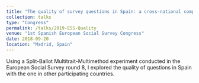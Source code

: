 ```yaml
---
title: "The quality of survey questions in Spain: a cross-national comparison"
collection: talks
type: "Congress"
permalink: /talks/2019-ESS-Quality
venue: "1st Spanish European Social Survey Congress"
date: 2018-09-20
location: "Madrid, Spain"
---
```


Using a Split-Ballot Multitrait-Multimethod experiment conducted in the European Social Survey round 8, I explored the quality of questions in Spain with the one in other participating countries. 
